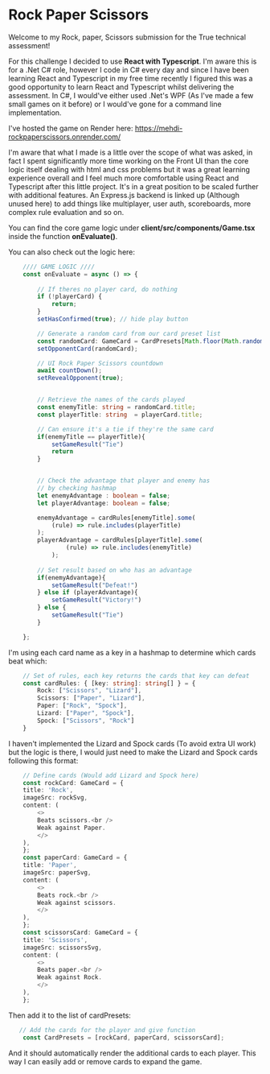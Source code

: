 # Rock Paper Scissors

Welcome to my Rock, paper, Scissors submission for the True technical assessment!

For this challenge I decided to use **React with Typescript**. I'm aware this is for a .Net C# role, however I code in C# every day and since I have been learning React and Typescript in my free time recently I figured this was a good opportunity to learn React and Typescript whilst delivering the assessment. In C#, I would've either used .Net's WPF (As I've made a few small games on it before) or I would've gone for a command line implementation.

I've hosted the game on Render here: https://mehdi-rockpaperscissors.onrender.com/

I'm aware that what I made is a little over the scope of what was asked, in fact I spent significantly more time working on the Front UI than the core logic itself dealing with html and css problems but it was a great learning experience overall and I feel much more comfortable using React and Typescript after this little project. It's in a great position to be scaled further with additional features. An Express.js backend is linked up (Although unused here) to add things like multiplayer, user auth, scoreboards, more complex rule evaluation and so on.

You can find the core game logic under **client/src/components/Game.tsx** inside the function **onEvaluate()**.

You can also check out the logic here:

```ts
    //// GAME LOGIC //// 
    const onEvaluate = async () => {
        
        // If theres no player card, do nothing
        if (!playerCard) {
            return;
        }
        setHasConfirmed(true); // hide play button

        // Generate a random card from our card preset list
        const randomCard: GameCard = CardPresets[Math.floor(Math.random() * CardPresets.length)];
        setOpponentCard(randomCard);

        // UI Rock Paper Scissors countdown
        await countDown();
        setRevealOpponent(true);


        // Retrieve the names of the cards played
        const enemyTitle: string = randomCard.title;
        const playerTitle: string  = playerCard.title;

        // Can ensure it's a tie if they're the same card
        if(enemyTitle == playerTitle){
            setGameResult("Tie")
            return
        }


        // Check the advantage that player and enemy has
        // by checking hashmap
        let enemyAdvantage : boolean = false;
        let playerAdvantage: boolean = false;

        enemyAdvantage = cardRules[enemyTitle].some(
            (rule) => rule.includes(playerTitle)
        );
        playerAdvantage = cardRules[playerTitle].some(
                (rule) => rule.includes(enemyTitle)
            );
        
        // Set result based on who has an advantage
        if(enemyAdvantage){
            setGameResult("Defeat!")
        } else if (playerAdvantage){
            setGameResult("Victory!")
        } else {
            setGameResult("Tie")
        }

    };
```

I'm using each card name as a key in a hashmap to determine which cards beat which:

```ts
    // Set of rules, each key returns the cards that key can defeat
    const cardRules: { [key: string]: string[] } = {
        Rock: ["Scissors", "Lizard"],
        Scissors: ["Paper", "Lizard"],
        Paper: ["Rock", "Spock"],
        Lizard: ["Paper", "Spock"],
        Spock: ["Scissors", "Rock"]
    }

```

I haven't implemented the Lizard and Spock cards (To avoid extra UI work) but the logic is there, I would just need to make the Lizard and Spock cards following this format:

```ts
    // Define cards (Would add Lizard and Spock here)
    const rockCard: GameCard = {
    title: 'Rock',
    imageSrc: rockSvg,
    content: (
        <>
        Beats scissors.<br />
        Weak against Paper.
        </>
    ),
    };
    const paperCard: GameCard = {
    title: 'Paper',
    imageSrc: paperSvg,
    content: (
        <>
        Beats rock.<br />
        Weak against scissors.
        </>
    ),
    };
    const scissorsCard: GameCard = {
    title: 'Scissors',
    imageSrc: scissorsSvg,
    content: (
        <>
        Beats paper.<br />
        Weak against Rock.
        </>
    ),
    };
```

Then add it to the list of cardPresets:
```ts
   // Add the cards for the player and give function
    const CardPresets = [rockCard, paperCard, scissorsCard];
```

And it should automatically render the additional cards to each player. This way I can easily add or remove cards to expand the game. 
